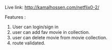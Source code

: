 Live link: http://kamalhossen.com/netflix0-2/

 Features :
1. User can login/sign in
2. user can add fav movie in collection.
3. user can delete movie from movie collection.
4. route validated.

